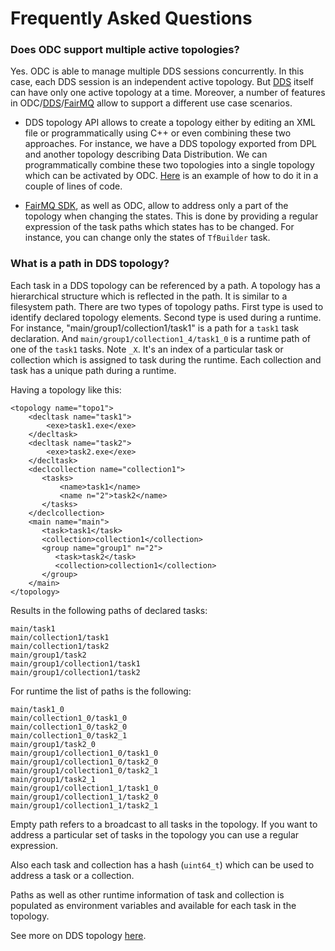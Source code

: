 # Frequently Asked Questions

### Does ODC support multiple active topologies?

Yes. ODC is able to manage multiple DDS sessions concurrently. In this case, each DDS session is an independent active topology. But [DDS](http://dds.gsi.de) itself can have only one active topology at a time. Moreover, a number of features in ODC/[DDS](https://github.com/FairRootGroup/DDS)/[FairMQ](https://github.com/FairRootGroup/FairMQ) allow to support a different use case scenarios. 

  * DDS topology API allows to create a topology either by editing an XML file or programmatically using C++ or even combining these two approaches. For instance, we have a DDS topology exported from DPL and another topology describing Data Distribution. We can programmatically combine these two topologies into a single topology which can be activated by ODC. [Here](../examples/src/odc-topo.cpp) is an example of how to do it in a couple of lines of code.

  * [FairMQ SDK](https://github.com/FairRootGroup/FairMQ/tree/master/fairmq/sdk), as well as ODC, allow to address only a part of the topology when changing the states. This is done by providing a regular expression of the task paths which states has to be changed. For instance, you can change only the states of `TfBuilder` task.


### What is a path in DDS topology?

Each task in a DDS topology can be referenced by a path. A topology has a hierarchical structure which is reflected in the path. It is similar to a filesystem path. There are two types of topology paths. First type is used to identify declared topology elements. Second type is used during a runtime. For instance, "main/group1/collection1/task1" is a path for a `task1` task declaration. And `main/group1/collection1_4/task1_0` is a runtime path of one of the `task1` tasks. Note `_X`. It's an index of a particular task or collection which is assigned to task during the runtime. Each collection and task has a unique path during a runtime.

Having a topology like this:
```
<topology name="topo1">
    <decltask name="task1">
        <exe>task1.exe</exe>
    </decltask>
    <decltask name="task2">
        <exe>task2.exe</exe>
    </decltask>
    <declcollection name="collection1">
       <tasks>
           <name>task1</name>
           <name n="2">task2</name>
       </tasks>
    </declcollection>
    <main name="main">
       <task>task1</task>
       <collection>collection1</collection>
       <group name="group1" n="2">
          <task>task2</task>
          <collection>collection1</collection>
       </group>
    </main>
</topology>
```
Results in the following paths of declared tasks:
```
main/task1
main/collection1/task1
main/collection1/task2
main/group1/task2
main/group1/collection1/task1
main/group1/collection1/task2
```
For runtime the list of paths is the following:
```
main/task1_0
main/collection1_0/task1_0
main/collection1_0/task2_0
main/collection1_0/task2_1
main/group1/task2_0
main/group1/collection1_0/task1_0
main/group1/collection1_0/task2_0
main/group1/collection1_0/task2_1
main/group1/task2_1
main/group1/collection1_1/task1_0
main/group1/collection1_1/task2_0
main/group1/collection1_1/task2_1
```
Empty path refers to a broadcast to all tasks in the topology. If you want to address a particular set of tasks in the topology you can use a regular expression.

Also each task and collection has a hash (`uint64_t`) which can be used to address a task or a collection.

Paths as well as other runtime information of task and collection is populated as environment variables and available for each task in the topology.

See more on DDS topology [here](http://dds.gsi.de/doc/nightly/topology.html).
